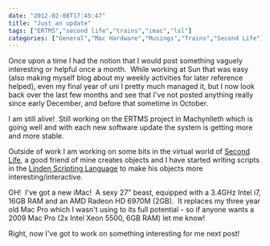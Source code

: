```yaml
---
date: "2012-02-08T17:45:47"
title: "Just an update"
tags: ["ERTMS","second life","trains","imac","lsl"]
categories: ["General","Mac Hardware","Musings","Trains","Second Life"]
---
```


Once upon a time I had the notion that I would post something vaguely interesting or helpful once a month.  While working at Sun that was easy (also making myself blog about my weekly activities for later reference helped), even my final year of uni I pretty much managed it, but I now look back over the last few months and see that I've not posted anything really since early December, and before that sometime in October.   
 
I am still alive!  Still working on the ERTMS project in Machynlleth which is going well and with each new software update the system is getting more and more stable. 
 
Outside of work I am working on some bits in the virtual world of [Second Life][1], a good friend of mine creates objects and I have started writing scripts in the [Linden Scripting Language][2] to make his objects more interesting/interactive. 
 
OH!  I've got a new iMac!  A sexy 27" beast, equipped with a 3.4GHz Intel i7, 16GB RAM and an AMD Radeon HD 6970M (2GB).  It replaces my three year old Mac Pro which I wasn't using to its full potential - so if anyone wants a 2009 Mac Pro (2x Intel Xeon 5500, 6GB RAM) let me know! 
 
Right, now I've got to work on something interesting for me next post!

  [1]: http://secondlife.com/
  [2]: http://en.wikipedia.org/wiki/Linden_Scripting_Language

